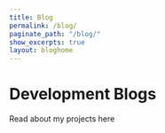 ```yaml
---
title: Blog
permalink: /blog/
paginate_path: "/blog/"
show_excerpts: true
layout: bloghome
---
```

<body>
    <link rel = 'stylesheet' href = '/assets/css/pagestyle.css'>
    <h1>Development Blogs</h1>
    Read about my projects here 
</body>